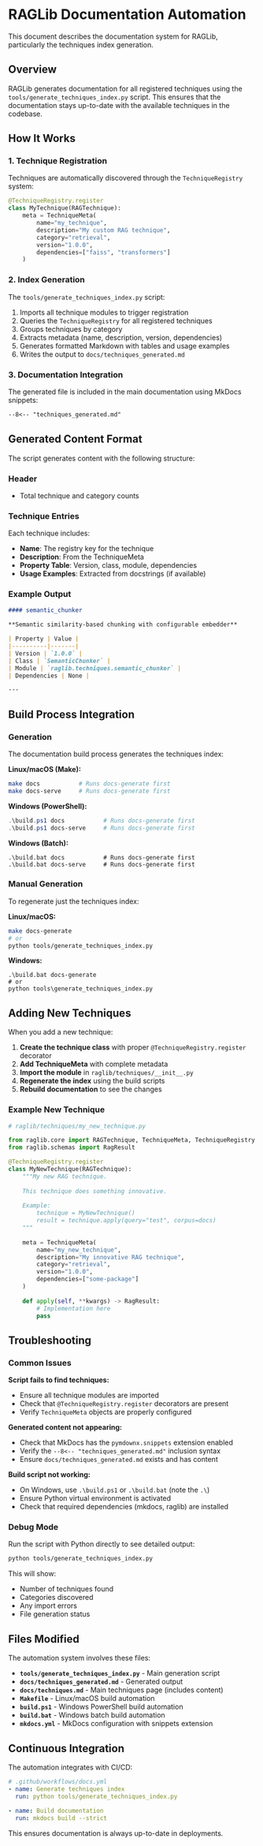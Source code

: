 # RAGLib Documentation Automation

This document describes the documentation system for RAGLib, particularly the techniques index generation.

## Overview

RAGLib generates documentation for all registered techniques using the `tools/generate_techniques_index.py` script. This ensures that the documentation stays up-to-date with the available techniques in the codebase.

## How It Works

### 1. Technique Registration

Techniques are automatically discovered through the `TechniqueRegistry` system:

```python
@TechniqueRegistry.register
class MyTechnique(RAGTechnique):
    meta = TechniqueMeta(
        name="my_technique",
        description="My custom RAG technique", 
        category="retrieval",
        version="1.0.0",
        dependencies=["faiss", "transformers"]
    )
```

### 2. Index Generation

The `tools/generate_techniques_index.py` script:

1. Imports all technique modules to trigger registration
2. Queries the `TechniqueRegistry` for all registered techniques  
3. Groups techniques by category
4. Extracts metadata (name, description, version, dependencies)
5. Generates formatted Markdown with tables and usage examples
6. Writes the output to `docs/techniques_generated.md`

### 3. Documentation Integration

The generated file is included in the main documentation using MkDocs snippets:

```markdown
--8<-- "techniques_generated.md"
```

## Generated Content Format

The script generates content with the following structure:

### Header
- Total technique and category counts

### Technique Entries  
Each technique includes:
- **Name**: The registry key for the technique
- **Description**: From the TechniqueMeta
- **Property Table**: Version, class, module, dependencies
- **Usage Examples**: Extracted from docstrings (if available)

### Example Output

```markdown
#### semantic_chunker

**Semantic similarity-based chunking with configurable embedder**

| Property | Value |
|----------|-------|
| Version | `1.0.0` |
| Class | `SemanticChunker` |
| Module | `raglib.techniques.semantic_chunker` |
| Dependencies | None |

---
```

## Build Process Integration

### Generation

The documentation build process generates the techniques index:

**Linux/macOS (Make):**
```bash
make docs           # Runs docs-generate first
make docs-serve     # Runs docs-generate first  
```

**Windows (PowerShell):**
```powershell
.\build.ps1 docs           # Runs docs-generate first
.\build.ps1 docs-serve     # Runs docs-generate first
```

**Windows (Batch):**
```batch
.\build.bat docs           # Runs docs-generate first  
.\build.bat docs-serve     # Runs docs-generate first
```

### Manual Generation

To regenerate just the techniques index:

**Linux/macOS:**
```bash
make docs-generate
# or
python tools/generate_techniques_index.py
```

**Windows:**
```batch
.\build.bat docs-generate
# or  
python tools\generate_techniques_index.py
```

## Adding New Techniques

When you add a new technique:

1. **Create the technique class** with proper `@TechniqueRegistry.register` decorator
2. **Add TechniqueMeta** with complete metadata
3. **Import the module** in `raglib/techniques/__init__.py` 
4. **Regenerate the index** using the build scripts
5. **Rebuild documentation** to see the changes

### Example New Technique

```python
# raglib/techniques/my_new_technique.py

from raglib.core import RAGTechnique, TechniqueMeta, TechniqueRegistry
from raglib.schemas import RagResult

@TechniqueRegistry.register  
class MyNewTechnique(RAGTechnique):
    """My new RAG technique.
    
    This technique does something innovative.
    
    Example:
        technique = MyNewTechnique()
        result = technique.apply(query="test", corpus=docs)
    """
    
    meta = TechniqueMeta(
        name="my_new_technique",
        description="My innovative RAG technique",
        category="retrieval", 
        version="1.0.0",
        dependencies=["some-package"]
    )
    
    def apply(self, **kwargs) -> RagResult:
        # Implementation here
        pass
```

## Troubleshooting

### Common Issues

**Script fails to find techniques:**
- Ensure all technique modules are imported
- Check that `@TechniqueRegistry.register` decorators are present
- Verify `TechniqueMeta` objects are properly configured

**Generated content not appearing:**
- Check that MkDocs has the `pymdownx.snippets` extension enabled
- Verify the `--8<-- "techniques_generated.md"` inclusion syntax
- Ensure `docs/techniques_generated.md` exists and has content

**Build script not working:**
- On Windows, use `.\build.ps1` or `.\build.bat` (note the `.\`)
- Ensure Python virtual environment is activated
- Check that required dependencies (mkdocs, raglib) are installed

### Debug Mode

Run the script with Python directly to see detailed output:

```bash
python tools/generate_techniques_index.py
```

This will show:
- Number of techniques found
- Categories discovered  
- Any import errors
- File generation status

## Files Modified

The automation system involves these files:

- **`tools/generate_techniques_index.py`** - Main generation script
- **`docs/techniques_generated.md`** - Generated output
- **`docs/techniques.md`** - Main techniques page (includes content)
- **`Makefile`** - Linux/macOS build automation
- **`build.ps1`** - Windows PowerShell build automation  
- **`build.bat`** - Windows batch build automation
- **`mkdocs.yml`** - MkDocs configuration with snippets extension

## Continuous Integration

The automation integrates with CI/CD:

```yaml
# .github/workflows/docs.yml
- name: Generate techniques index
  run: python tools/generate_techniques_index.py
  
- name: Build documentation  
  run: mkdocs build --strict
```

This ensures documentation is always up-to-date in deployments.
